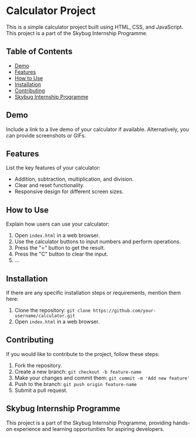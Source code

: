 # Calculator Project

This is a simple calculator project built using HTML, CSS, and JavaScript. This project is a part of the Skybug Internship Programme.

## Table of Contents

- [Demo](#demo)
- [Features](#features)
- [How to Use](#how-to-use)
- [Installation](#installation)
- [Contributing](#contributing)
- [Skybug Internship Programme](#skybug-internship-programme)

## Demo

Include a link to a live demo of your calculator if available. Alternatively, you can provide screenshots or GIFs.

## Features

List the key features of your calculator:

- Addition, subtraction, multiplication, and division.
- Clear and reset functionality.
- Responsive design for different screen sizes.

## How to Use

Explain how users can use your calculator:

1. Open `index.html` in a web browser.
2. Use the calculator buttons to input numbers and perform operations.
3. Press the "=" button to get the result.
4. Press the "C" button to clear the input.
5. ...

## Installation

If there are any specific installation steps or requirements, mention them here:

1. Clone the repository: `git clone https://github.com/your-username/calculator.git`
2. Open `index.html` in a web browser.

## Contributing

If you would like to contribute to the project, follow these steps:

1. Fork the repository.
2. Create a new branch: `git checkout -b feature-name`
3. Make your changes and commit them: `git commit -m 'Add new feature'`
4. Push to the branch: `git push origin feature-name`
5. Submit a pull request.

## Skybug Internship Programme

This project is a part of the Skybug Internship Programme, providing hands-on experience and learning opportunities for aspiring developers.
